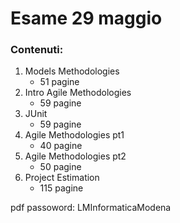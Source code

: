 # Esame 29 maggio 



### Contenuti:

1. Models Methodologies 
    - 51 pagine 
2. Intro Agile Methodologies 
    - 59 pagine 
3. JUnit
    - 59 pagine 
4. Agile Methodologies pt1
    - 40 pagine 
5. Agile Methodologies pt2 
    - 50 pagine 
6. Project Estimation 
    - 115 pagine



pdf passoword: LMInformaticaModena